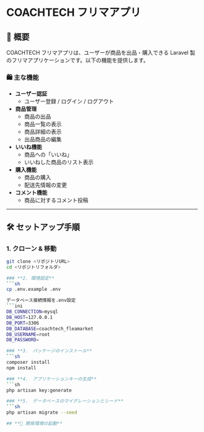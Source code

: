 # **COACHTECH フリマアプリ**

## **📌 概要**
COACHTECH フリマアプリは、ユーザーが商品を出品・購入できる Laravel 製のフリマアプリケーションです。以下の機能を提供します。

### **🛍️ 主な機能**
- **ユーザー認証**
  - ユーザー登録 / ログイン / ログアウト
- **商品管理**
  - 商品の出品
  - 商品一覧の表示
  - 商品詳細の表示
  - 出品商品の編集
- **いいね機能**
  - 商品への「いいね」
  - いいねした商品のリスト表示
- **購入機能**
  - 商品の購入
  - 配送先情報の変更
- **コメント機能**
  - 商品に対するコメント投稿

---

## **🛠️ セットアップ手順**
### **1. クローン & 移動**
```sh
git clone <リポジトリURL>
cd <リポジトリフォルダ>

### **2. 環境設定**
```sh
cp .env.example .env

データベース接続情報を.env設定
```ini
DB_CONNECTION=mysql
DB_HOST=127.0.0.1
DB_PORT=3306
DB_DATABASE=coachtech_fleamarket
DB_USERNAME=root
DB_PASSWORD=

### **3.　パッケージのインストール**
```sh
composer install
npm install

### **4.　アプリケーションキーの生成**
```sh
php artisan key:generate

### **5.　データベースのマイグレーションとシード**
```sh
php artisan migrate --seed

## **🚀 開発環境の起動**
